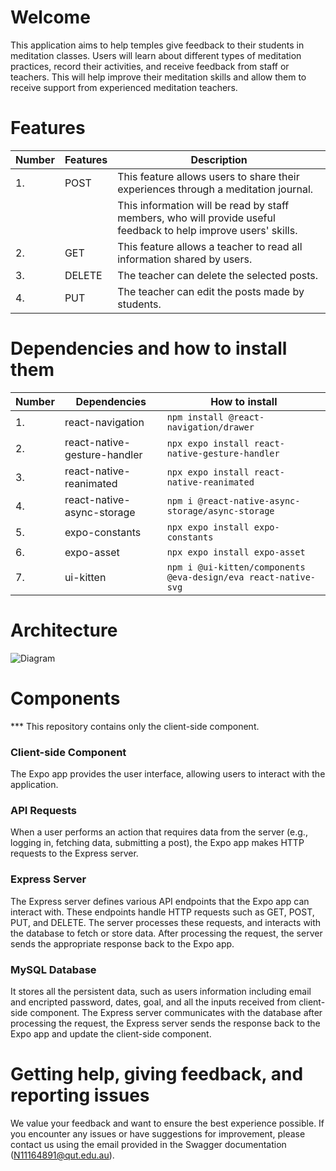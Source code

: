 # Welcome
This application aims to help temples give feedback to their students in meditation classes. Users will learn about different types of meditation practices, record their activities, and receive feedback from staff or teachers. This will help improve their meditation skills and allow them to receive support from experienced meditation teachers.

# Features

<!-- prettier-ignore -->
| **Number** |    **Features** |                                                **Description**                                                 |      
|------------|-----------------|----------------------------------------------------------------------------------------------------------------|
| 1.         |       POST      | This feature allows users to share their experiences through a meditation journal.                             |
|            |                 | This information will be read by staff members, who will provide useful feedback to help improve users' skills.|      
| 2.         |       GET       | This feature allows a teacher to read all information shared by users.                                         |
| 3.         |       DELETE    | The teacher can delete the selected posts.                                                                     |  
| 4.         |       PUT       | The teacher can edit the posts made by students.                                                               |

# Dependencies and how to install them

<!-- prettier-ignore -->
| **Number** |         **Dependencies**        | **How to install**                                                 |   
|------------|---------------------------------|--------------------------------------------------------------------| 
| 1.         | react-navigation                | ```npm install @react-navigation/drawer```                         |   
| 2.         | react-native-gesture-handler    | ```npx expo install react-native-gesture-handler```                |   
| 3.         | react-native-reanimated         | ```npx expo install react-native-reanimated```                     |
| 4.         | react-native-async-storage      | ```npm i @react-native-async-storage/async-storage ```             |
| 5.         | expo-constants                  | ```npx expo install expo-constants  ```                            |
| 6.         | expo-asset                      | ```npx expo install expo-asset```                                  |
| 7.         | ui-kitten                       | ```npm i @ui-kitten/components @eva-design/eva react-native-svg``` |

# Architecture

![Diagram](https://i.ibb.co/swPfFPw/Image.png)

# Components
*** This repository contains only the client-side component.

### Client-side Component

The Expo app provides the user interface, allowing users to interact with the application.

### API Requests

When a user performs an action that requires data from the server (e.g., logging in, fetching data, submitting a post), the Expo app makes HTTP requests to the Express server.

### Express Server

The Express server defines various API endpoints that the Expo app can interact with. These endpoints handle HTTP requests such as GET, POST, PUT, and DELETE.
The server processes these requests, and interacts with the database to fetch or store data. After processing the request, the server sends the appropriate response back to the Expo app.

### MySQL Database

It stores all the persistent data, such as users information including email and encripted password, dates, goal, and all the inputs received from client-side component. The Express server communicates with the database after processing the request, the Express server sends the response back to the Expo app and update the client-side component.

# Getting help, giving feedback, and reporting issues

We value your feedback and want to ensure the best experience possible. If you encounter any issues or have suggestions for improvement, please contact us using the email provided in the Swagger documentation (N11164891@qut.edu.au).
